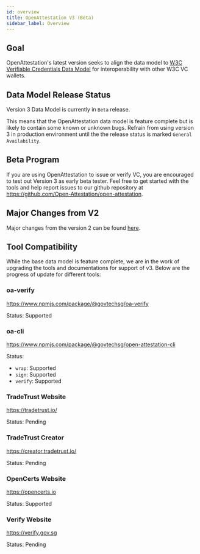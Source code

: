 ```yaml
---
id: overview
title: OpenAttestation V3 (Beta)
sidebar_label: Overview
---
```


## Goal

OpenAttestation's latest version seeks to align the data model to [W3C Verifiable Credentials Data Model](https://www.w3.org/TR/vc-data-model/) for interoperability with other W3C VC wallets.

## Data Model Release Status

Version 3 Data Model is currently in `Beta` release.

This means that the OpenAttestation data model is feature complete but is likely to contain some known or unknown bugs. Refrain from using version 3 in production environment until the the release status is marked `General Availability`.

## Beta Program

If you are using OpenAttestation to issue or verify VC, you are encouraged to test out Version 3 as early beta tester. Feel free to get started with the tools and help report issues to our github repository at https://github.com/Open-Attestation/open-attestation.

## Major Changes from V2

Major changes from the version 2 can be found [here](/docs/docs-section/roadmap/v3/major-changes).

## Tool Compatibility

While the base data model is feature complete, we are in the work of upgrading the tools and documentations for support of v3. Below are the progress of update for different tools:

### oa-verify

https://www.npmjs.com/package/@govtechsg/oa-verify

Status: Supported

### oa-cli

https://www.npmjs.com/package/@govtechsg/open-attestation-cli

Status:

- `wrap`: Supported
- `sign`: Supported
- `verify`: Supported

### TradeTrust Website

https://tradetrust.io/

Status: Pending

### TradeTrust Creator

https://creator.tradetrust.io/

Status: Pending

### OpenCerts Website

https://opencerts.io

Status: Supported

### Verify Website

https://verify.gov.sg

Status: Pending
